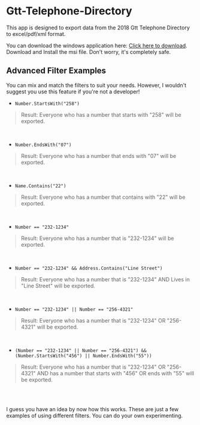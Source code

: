 # Gtt-Telephone-Directory

This app is designed to export data from the 2018 Gtt Telephone Directory to excel/pdf/xml format. 

You can download the windows application here: [Click here to download](https://github.com/JerryBerryJW/Gtt-Telephone-Directory/raw/main/Gtt%20Telephone%20Directory%20Setup.msi). Download and Install the msi file. Don't worry, it's completely safe.


## Advanced Filter Examples

You can mix and match the filters to suit your needs. However, I wouldn't suggest you use this feature if you're not a developer!

- ```Number.StartsWith("258")```
> Result: Everyone who has a number that starts with "258" will be exported.
<br />

- ```Number.EndsWith("07")```
> Result: Everyone who has a number that ends with "07" will be exported.
<br />

- ```Name.Contains("22")```
> Result: Everyone who has a number that contains with "22" will be exported.
<br />

- ```Number == "232-1234"```
> Result: Everyone who has a number that is "232-1234" will be exported.
<br />

- ```Number == "232-1234" && Address.Contains("Line Street")```
> Result: Everyone who has a number that is "232-1234" AND Lives in "Line Street" will be exported.
<br />

- ```Number == "232-1234" || Number == "256-4321"```
> Result: Everyone who has a number that is "232-1234" OR "256-4321" will be exported.
<br />

- ```(Number == "232-1234" || Number == "256-4321") && (Number.StartsWith("456") || Number.EndsWith("55"))```
> Result: Everyone who has a number that is "232-1234" OR "256-4321"   AND   has a number that starts with "456" OR ends with "55" will be exported.
<br />
<br />

I guess you have an idea by now how this works. These are just a few examples of using different filters. You can do your own experimenting.
